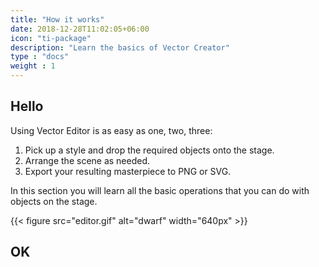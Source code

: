 ```yaml
---
title: "How it works"
date: 2018-12-28T11:02:05+06:00
icon: "ti-package"
description: "Learn the basics of Vector Creator"
type : "docs"
weight : 1
---
```


## Hello

Using Vector Editor is as easy as one, two, three:

1. Pick up a style and drop the required objects onto the stage.
2. Arrange the scene as needed.
3. Export your resulting masterpiece to PNG or SVG.


In this section you will learn all the basic operations that you can do with objects on the stage.

{{< figure src="editor.gif" alt="dwarf" width="640px" >}}


 ## OK